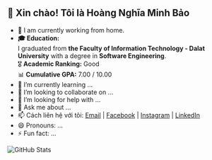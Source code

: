 ## 👋 Xin chào! Tôi là Hoàng Nghĩa Minh Bảo

- 🔭 I am currently working from home.
- **🎓 Education:**  
I graduated from **the Faculty of Information Technology - Dalat University** with a degree in **Software Engineering**.  
🎖️ **Academic Ranking:** Good  
📊 **Cumulative GPA:** 7.00 / 10.00
- 🌱 I’m currently learning ...
- 👯 I’m looking to collaborate on ...
- 🤔 I’m looking for help with ...
- 💬 Ask me about ...
- 📫 Cách liên hệ với tôi: [Email](mailto:minhbao8102@gmail.com) | [Facebook](https://www.facebook.com/minh.bao.3152) | [Instagram](https://www.instagram.com/minhbao.8102/) | [LinkedIn](https://www.linkedin.com/in/hoang-nghia-minh-bao-b5a285241/)
- 😄 Pronouns: ...
- ⚡ Fun fact: ...

![GitHub Stats](https://github-readme-stats.vercel.app/api?username=hoangminhbao8102&show_icons=truetrue&hide=contribs,prs&cache_seconds=86400&theme=github_dark)

